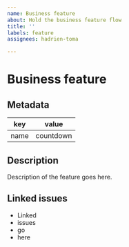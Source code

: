 ```yaml
---
name: Business feature
about: Hold the business feature flow
title: ''
labels: feature
assignees: hadrien-toma

---
```


# Business feature

## Metadata

| key | value  |
| -------- | --------- |
| name     | countdown |

## Description

Description of the feature goes here.

## Linked issues

- Linked
- issues
- go
- here
